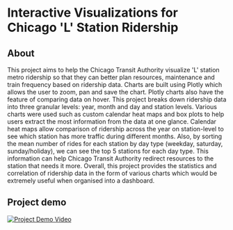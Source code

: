 # Interactive Visualizations for Chicago 'L' Station Ridership

## About
This project aims to help the Chicago Transit Authority visualize 'L' station metro ridership so that they can better plan resources, maintenance and train frequency based on  ridership data. Charts are built using Plotly which allows the user to zoom, pan and save the chart. Plotly charts also have the feature of comparing data on hover. This project breaks down ridership data into three granular levels: year, month and day and station levels. Various charts were used such as custom calendar heat maps and box plots to help users extract the most information from the data at one glance. Calendar heat maps allow comparison of ridership across the year on station-level to see which station has more traffic during different months. Also, by sorting the mean number of rides for each station by day type (weekday, saturday, sunday/holiday), we can see the top 5 stations for each day type. This information can help Chicago Transit Authority redirect resources to the station that needs it more. Overall, this project provides the statistics and correlation of ridership data in the form of various charts which would be extremely useful when organised into a dashboard.

## Project demo
[![Project Demo Video](http://img.youtube.com/vi/4fB6jktNXrs/0.jpg)](http://www.youtube.com/watch?v=4fB6jktNXrs)

